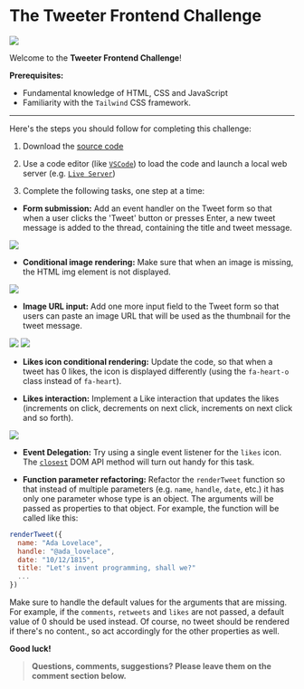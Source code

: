 # The Tweeter Frontend Challenge

![](./assets/tweeter.png)

Welcome to the **Tweeter Frontend Challenge**!

**Prerequisites:**

- Fundamental knowledge of HTML, CSS and JavaScript
- Familiarity with the `Tailwind` CSS framework. 

---

Here's the steps you should follow for completing this challenge:

1) Download the [source code](https://github.com/in-tech-gration/WDX-180/raw/main/curriculum/modules/javascript/misc/tweeter_practice/code.zip)

2) Use a code editor (like [`VSCode`](https://code.visualstudio.com/)) to load the code and launch a local web server (e.g. [`Live Server`](https://marketplace.visualstudio.com/items?itemName=ritwickdey.LiveServer))

3) Complete the following tasks, one step at a time:

- **Form submission:** Add an event handler on the Tweet form so that when a user clicks the 'Tweet' button or presses Enter, a new tweet message is added to the thread, containing the title and tweet message.

![](./assets/New.Tweet.01.png)

- **Conditional image rendering:** Make sure that when an image is missing, the HTML img element is not displayed. 

![](./assets/New.Tweet.02.png)

- **Image URL input:** Add one more input field to the Tweet form so that users can paste an image URL that will be used as the thumbnail for the tweet message. 

![](./assets/New.Tweet.Image.01.png)
![](./assets/New.Tweet.Image.02.png)

- **Likes icon conditional rendering:** Update the code, so that when a tweet has 0 likes, the icon is displayed differently (using the `fa-heart-o` class instead of `fa-heart`).

- **Likes interaction:** Implement a Like interaction that updates the likes (increments on click, decrements on next click, increments on next click and so forth).

![](./assets/Tweet.Like.Button.png)

- **Event Delegation:** Try using a single event listener for the `likes` icon. The [`closest`](https://developer.mozilla.org/en-US/docs/Web/API/Element/closest) DOM API method will turn out handy for this task.

- **Function parameter refactoring:** Refactor the `renderTweet` function so that instead of multiple parameters (e.g. `name`, `handle`, `date`, etc.) it has only one parameter whose type is an object. The arguments will be passed as properties to that object. For example, the function will be called like this:

```js
renderTweet({
  name: "Ada Lovelace",
  handle: "@ada_lovelace",
  date: "10/12/1815",
  title: "Let's invent programming, shall we?"
  ...
})
```

Make sure to handle the default values for the arguments that are missing. For example, if the `comments`, `retweets` and `likes` are not passed, a default value of 0 should be used instead. Of course, no tweet should be rendered if there's no content., so act accordingly for the other properties as well. 

**Good luck!**

> **Questions, comments, suggestions? Please leave them on the comment section below.**

<script src="https://utteranc.es/client.js"
        repo="in-tech-gration/WDX-180"
        issue-term="pathname"
        theme="github-dark"
        crossorigin="anonymous"
        async>
</script>
